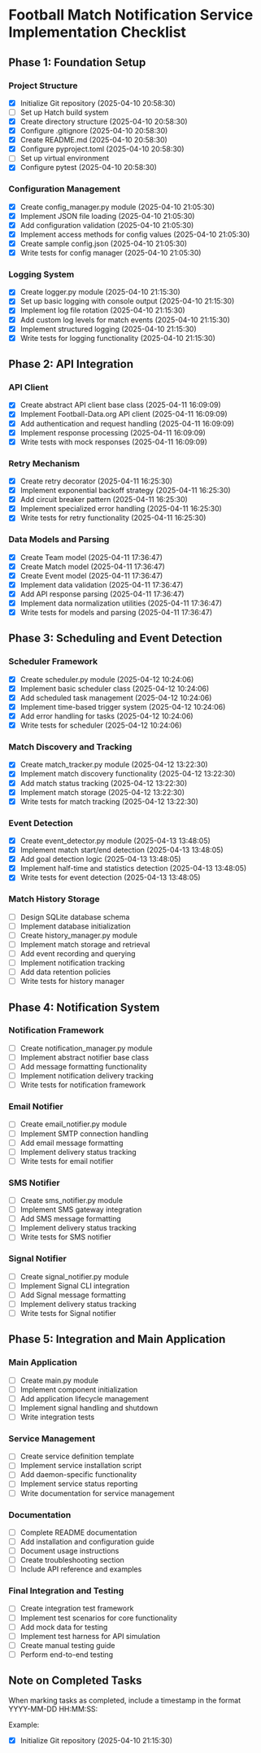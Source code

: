 # Football Match Notification Service Implementation Checklist

## Phase 1: Foundation Setup

### Project Structure
- [x] Initialize Git repository (2025-04-10 20:58:30)
- [ ] Set up Hatch build system
- [x] Create directory structure (2025-04-10 20:58:30)
- [x] Configure .gitignore (2025-04-10 20:58:30)
- [x] Create README.md (2025-04-10 20:58:30)
- [x] Configure pyproject.toml (2025-04-10 20:58:30)
- [ ] Set up virtual environment
- [x] Configure pytest (2025-04-10 20:58:30)

### Configuration Management
- [x] Create config_manager.py module (2025-04-10 21:05:30)
- [x] Implement JSON file loading (2025-04-10 21:05:30)
- [x] Add configuration validation (2025-04-10 21:05:30)
- [x] Implement access methods for config values (2025-04-10 21:05:30)
- [x] Create sample config.json (2025-04-10 21:05:30)
- [x] Write tests for config manager (2025-04-10 21:05:30)

### Logging System
- [x] Create logger.py module (2025-04-10 21:15:30)
- [x] Set up basic logging with console output (2025-04-10 21:15:30)
- [x] Implement log file rotation (2025-04-10 21:15:30)
- [x] Add custom log levels for match events (2025-04-10 21:15:30)
- [x] Implement structured logging (2025-04-10 21:15:30)
- [x] Write tests for logging functionality (2025-04-10 21:15:30)

## Phase 2: API Integration

### API Client
- [x] Create abstract API client base class (2025-04-11 16:09:09)
- [x] Implement Football-Data.org API client (2025-04-11 16:09:09)
- [x] Add authentication and request handling (2025-04-11 16:09:09)
- [x] Implement response processing (2025-04-11 16:09:09)
- [x] Write tests with mock responses (2025-04-11 16:09:09)

### Retry Mechanism
- [x] Create retry decorator (2025-04-11 16:25:30)
- [x] Implement exponential backoff strategy (2025-04-11 16:25:30)
- [x] Add circuit breaker pattern (2025-04-11 16:25:30)
- [x] Implement specialized error handling (2025-04-11 16:25:30)
- [x] Write tests for retry functionality (2025-04-11 16:25:30)

### Data Models and Parsing
- [x] Create Team model (2025-04-11 17:36:47)
- [x] Create Match model (2025-04-11 17:36:47)
- [x] Create Event model (2025-04-11 17:36:47)
- [x] Implement data validation (2025-04-11 17:36:47)
- [x] Add API response parsing (2025-04-11 17:36:47)
- [x] Implement data normalization utilities (2025-04-11 17:36:47)
- [x] Write tests for models and parsing (2025-04-11 17:36:47)

## Phase 3: Scheduling and Event Detection

### Scheduler Framework
- [x] Create scheduler.py module (2025-04-12 10:24:06)
- [x] Implement basic scheduler class (2025-04-12 10:24:06)
- [x] Add scheduled task management (2025-04-12 10:24:06)
- [x] Implement time-based trigger system (2025-04-12 10:24:06)
- [x] Add error handling for tasks (2025-04-12 10:24:06)
- [x] Write tests for scheduler (2025-04-12 10:24:06)

### Match Discovery and Tracking
- [x] Create match_tracker.py module (2025-04-12 13:22:30)
- [x] Implement match discovery functionality (2025-04-12 13:22:30)
- [x] Add match status tracking (2025-04-12 13:22:30)
- [x] Implement match storage (2025-04-12 13:22:30)
- [x] Write tests for match tracking (2025-04-12 13:22:30)

### Event Detection
- [x] Create event_detector.py module (2025-04-13 13:48:05)
- [x] Implement match start/end detection (2025-04-13 13:48:05)
- [x] Add goal detection logic (2025-04-13 13:48:05)
- [x] Implement half-time and statistics detection (2025-04-13 13:48:05)
- [x] Write tests for event detection (2025-04-13 13:48:05)

### Match History Storage
- [ ] Design SQLite database schema
- [ ] Implement database initialization
- [ ] Create history_manager.py module
- [ ] Implement match storage and retrieval
- [ ] Add event recording and querying
- [ ] Implement notification tracking
- [ ] Add data retention policies
- [ ] Write tests for history manager

## Phase 4: Notification System

### Notification Framework
- [ ] Create notification_manager.py module
- [ ] Implement abstract notifier base class
- [ ] Add message formatting functionality
- [ ] Implement notification delivery tracking
- [ ] Write tests for notification framework

### Email Notifier
- [ ] Create email_notifier.py module
- [ ] Implement SMTP connection handling
- [ ] Add email message formatting
- [ ] Implement delivery status tracking
- [ ] Write tests for email notifier

### SMS Notifier
- [ ] Create sms_notifier.py module
- [ ] Implement SMS gateway integration
- [ ] Add SMS message formatting
- [ ] Implement delivery status tracking
- [ ] Write tests for SMS notifier

### Signal Notifier
- [ ] Create signal_notifier.py module
- [ ] Implement Signal CLI integration
- [ ] Add Signal message formatting
- [ ] Implement delivery status tracking
- [ ] Write tests for Signal notifier

## Phase 5: Integration and Main Application

### Main Application
- [ ] Create main.py module
- [ ] Implement component initialization
- [ ] Add application lifecycle management
- [ ] Implement signal handling and shutdown
- [ ] Write integration tests

### Service Management
- [ ] Create service definition template
- [ ] Implement service installation script
- [ ] Add daemon-specific functionality
- [ ] Implement service status reporting
- [ ] Write documentation for service management

### Documentation
- [ ] Complete README documentation
- [ ] Add installation and configuration guide
- [ ] Document usage instructions
- [ ] Create troubleshooting section
- [ ] Include API reference and examples

### Final Integration and Testing
- [ ] Create integration test framework
- [ ] Implement test scenarios for core functionality
- [ ] Add mock data for testing
- [ ] Implement test harness for API simulation
- [ ] Create manual testing guide
- [ ] Perform end-to-end testing

## Note on Completed Tasks
When marking tasks as completed, include a timestamp in the format YYYY-MM-DD HH:MM:SS:

Example:
- [x] Initialize Git repository (2025-04-10 21:15:30)
